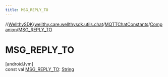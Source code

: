 ```yaml
---
title: MSG_REPLY_TO
---
```

//[WellthySDK](../../../../index.html)/[wellthy.care.wellthysdk.utils.chat](../../index.html)/[MQTTChatConstants](../index.html)/[Companion](index.html)/[MSG_REPLY_TO](-m-s-g_-r-e-p-l-y_-t-o.html)



# MSG_REPLY_TO



[androidJvm]\
const val [MSG_REPLY_TO](-m-s-g_-r-e-p-l-y_-t-o.html): [String](https://kotlinlang.org/api/latest/jvm/stdlib/kotlin/-string/index.html)




